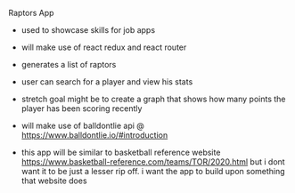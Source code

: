 Raptors App

- used to showcase skills for job apps
- will make use of react redux and react router

- generates a list of raptors
- user can search for a player and view his stats 
- stretch goal might be to create a graph that shows how many points the player has been scoring recently
- will make use of balldontlie api @ https://www.balldontlie.io/#introduction
- this app will be similar to basketball reference website https://www.basketball-reference.com/teams/TOR/2020.html but i dont want it to be just a lesser rip off. i want the app to build upon something that website does



